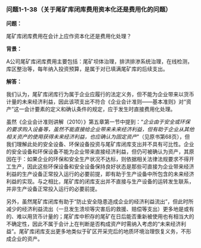 ### 问题1-1-38（关于尾矿库闭库费用资本化还是费用化的问题）

**问题：**

尾矿库闭库费用在会计上应作资本化还是费用化处理？

**背景：**

A公司尾矿库闭库费用主要包括：尾矿坝体治理，排洪排渗系统治理，在线检测，库区整治等，每年纳入投资预算，是属于对已填满尾矿库的后续支出。

**解答：**

我们认为，尾矿库闭库行为属于企业应履行的法定义务，但不能为企业带来以货币计量的未来经济利益，因此该项支出不符合《企业会计准则——基本准则》对“资产”这一会计要素的定义和确认条件的规定，应于发生时直接费用化处理。

虽然《企业会计准则讲解（2010）》第五章第一节中提到：“*企业由于安全或环保的要求购入设备等，虽然不能直接给企业带来未来经济利益，但有助于企业从其他相关资产的使用获得未来经济利益，也应确认为固定资产*”（见原书第68页），但我们理解此处的安全设备、环保设备投资与尾矿库闭库支出并不具有可比性。企业的安全设备和环保设备不能为企业带来直接经济利益，但仍可被确认为资产，其原因在于：如果企业的环保和安全生产状况不达标，则依据相关法律法规要求不得开工生产，因此这些环保设备和安全设备保持良好状态是那些可直接为企业带来经济利益的生产设备正常投入运行的必要前提，即有助于生产设备中所包含的未来经济利益的实现。与之相比，尾矿库的闭库支出并不直接与生产设备的运转发生联系，并非生产设备正常投入运行的必要前提。

另外，虽然尾矿库闭库有助于“防止安全隐患造成企业的经济利益流出”，但此时所减少的经济利益流出（一旦发生溃坝等灾害后的救援、赔偿等支出）更多地是或有的、难以用货币计量的；尾矿库中积存的尾矿在日后能否重新被使用也有相当大的不确定性，因此不属于会计上在判断是否构成资产时需纳入考虑的“未来经济利益”。尾矿库闭库支出更多地类似于矿区开采完后的地质环境治理恢复义务，不形成企业的资产。